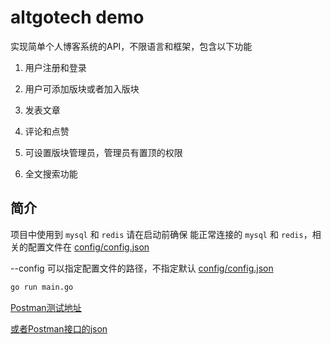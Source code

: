 # altgotech demo

实现简单个人博客系统的API，不限语言和框架，包含以下功能

1. 用户注册和登录

2. 用户可添加版块或者加入版块

3. 发表文章

4. 评论和点赞

5. 可设置版块管理员，管理员有置顶的权限

6. 全文搜索功能


## 简介

项目中使用到 `mysql` 和 `redis` 请在启动前确保 能正常连接的 `mysql` 和 `redis`，相关的配置文件在 [config/config.json](config/config.json)

--config 可以指定配置文件的路径，不指定默认 [config/config.json](config/config.json)

```bash
go run main.go
```

[Postman测试地址](https://www.postman.com/orange-sunset-547788/workspace/demo/collection/3972752-a7e0121c-18c7-4245-b1ab-b85a1ef34631?action=share&creator=3972752)

[或者Postman接口的json](./demo.postman_collection.json)


